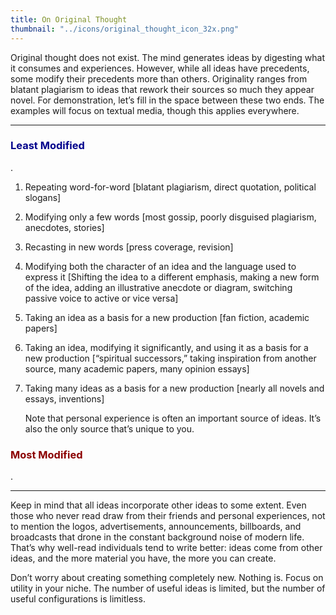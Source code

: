 ```yaml
---
title: On Original Thought
thumbnail: "../icons/original_thought_icon_32x.png"
---
```


Original thought does not exist. The mind generates ideas by digesting what it consumes and experiences. However, while all ideas have precedents, some modify their precedents more than others. Originality ranges from blatant plagiarism to ideas that rework their sources so much they appear novel. For demonstration, let’s fill in the space between these two ends. The examples will focus on textual media, though this applies everywhere.

<hr>

<h3 style="color:darkblue">Least Modified</h3>.

<ol type="1">
<li><p>Repeating word-for-word [blatant plagiarism, direct quotation, political slogans]</p></li>
<li><p>Modifying only a few words [most gossip, poorly disguised plagiarism, anecdotes, stories]</p></li>
<li><p>Recasting in new words [press coverage, revision]</p></li>
<li><p>Modifying both the character of an idea and the language used to express it [Shifting the idea to a different emphasis, making a new form of the idea, adding an illustrative anecdote or diagram, switching passive voice to active or vice versa]</p></li>
<li><p>Taking an idea as a basis for a new production [fan fiction, academic papers]</p></li>
<li><p>Taking an idea, modifying it significantly, and using it as a basis for a new production [“spiritual successors,” taking inspiration from another source, many academic papers, many opinion essays]</p></li>
<li><p>Taking many ideas as a basis for a new production [nearly all novels and essays, inventions]</p>
<p>Note that personal experience is often an important source of ideas. It’s also the only source that’s unique to you.</p></li>
</ol>

<h3 style="color:darkred">Most Modified</h3>.

<hr>

Keep in mind that all ideas incorporate other ideas to some extent. Even those who never read draw from their friends and personal experiences, not to mention the logos, advertisements, announcements, billboards, and broadcasts that drone in the constant background noise of modern life. That’s why well-read individuals tend to write better: ideas come from other ideas, and the more material you have, the more you can create.

Don’t worry about creating something completely new. Nothing is. Focus on utility in your niche. The number of useful ideas is limited, but the number of useful configurations is limitless.
